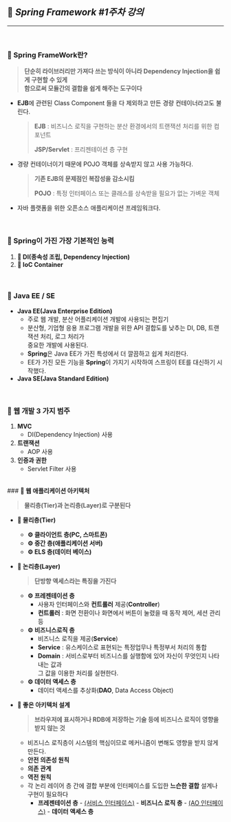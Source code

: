 ## **🎈 *Spring Framework #1주차 강의***

***

<br>

### **🎯 Spring FrameWork란?**

> **단순히 라이브러리만 가져다 쓰는 방식이 아니라 Dependency Injection을 쉽게 구현할 수 있게<br> 함으로써 모듈간의 결합을 쉽게 해주는 도구이다**

- **EJB**에 관련된 Class Component 들을 다 제외하고 만든 경량 컨테이너라고도 불린다.

  > **EJB** : 비즈니스 로직을 구현하는 분산 환경에서의 트랜잭션 처리를 위한 컴포넌트
  >
  > **JSP/Servlet** : 프리젠테이션 층 구현

- 경량 컨테이너이기 때문에 POJO 객체를 상속받지 않고 사용 가능하다.

  > **기존 EJB의 문제점인 복잡성을 감소시킴**
  >
  > **POJO** : 특정 인터페이스 또는 클래스를 상속받을 필요가 없는 가벼운 객체

- 자바 플랫폼을 위한 오픈소스 애플리케이션 프레임워크다.

<br>

### **🎯 Spring이 가진 가장 기본적인 능력**

1. **📃 DI(종속성 조립, Dependency Injection)** 
2. **📃 IoC Container** 



<br> 

### **🎯 Java EE / SE**

- **Java EE(Java Enterprise Edition)** 
  - 주로 웹 개발, 분산 어플리케이션 개발에 사용되는 편집기
  - 분산형, 기업형 응용 프로그램 개발을 위한 API 결합도를 낮추는 DI, DB, 트랜잭션 처리, 로그 처리가<br> 중요한 개발에 사용된다.
  - **Spring**은 Java EE가 가진 특성에서 더 깔끔하고 쉽게 처리한다.
  - EE가 가진 모든 기능을 **Spring**이 가지기 시작하여 스프링이 EE를 대신하기 시작했다.<br> 
- **Java SE(Java Standard Edition)**

<br> 

### **🎯 웹 개발 3 가지 범주**

1. **MVC**
   - DI(Dependency Injection) 사용
2. **트랜잭션**
   - AOP 사용
3. **인증과 권한**
   - Servlet Filter 사용

<br> ### **🎯 웹 애플리케이션 아키텍처**

> **물리층(Tier)과 논리층(Layer)로 구분된다**

- **📃 물리층(Tier)**

  - **⚙ 클라이언트 층(PC, 스마트폰)**
  - **⚙ 중간 층(애플리케이션 서버)**
  - **⚙ ELS 층(데이터 베이스)**<br> 

- **📃 논리층(Layer)**

  > **단방향 액세스라는 특징을 가진다** 

  - **⚙ 프레젠테이션 층**
    - 사용자 인터페이스와 **컨트롤러** 제공(**Controller**)
    - **컨트롤러** : 화면 전환이나 화면에서 버튼이 눌렸을 때 동작 제어, 세션 관리 등<br> 
  - **⚙ 비즈니스로직 층**
    - 비즈니스 로직을 제공(**Service**)
    - **Service** : 유스케이스로 표현되는 특정업무나 특정부서 처리의 통합
    - **Domain** : 서비스로부터 비즈니스를 실행함에 있어 자신이 무엇인지 나타내는 값과<br> 그 값을 이용한 처리를 실현한다.<br> 
  - **⚙ 데이터 액세스 층**
    - 데이터 액세스를 추상화(**DAO**, Data Access Object)<br> 

- **📖 좋은 아키텍처 설계**

  > **브라우저에 표시하거나 RDB에 저장하는 기술 등에 비즈니스 로직이 영향을<br> 받지 않는 것**

  - 비즈니스 로직층이 시스템의 핵심이므로 메커니즘이 변해도 영향을 받지 않게 만든다.
  - **안전 의존성 원칙**
  - **의존 관계**
  - **역전 원칙**
  - 각 논리 레이어 층 간에 결합 부분에 인터페이스를 도입한 **느슨한 결합** 설계나 구현이 필요하다
    - **프레젠테이션 층** - <u>(서비스 인터페이스)</u> - **비즈니스 로직 층** - <u>(AO 인터페이스)</u> - **데이터 액세스 층**